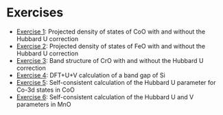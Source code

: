 # Exercises

 - [Exercise 1](exercise1/README.md): Projected density of states of CoO with and without the Hubbard U correction
 - [Exercise 2](exercise2/README.md): Projected density of states of FeO with and without the Hubbard U correction
 - [Exercise 3](exercise3/README.md): Band structure of CrO with and without the Hubbard U correction
 - [Exercise 4](exercise4/README.md): DFT+U+V calculation of a band gap of Si
 - [Exercise 5](exercise5/README.md): Self-consistent calculation of the Hubbard U parameter for Co-3d states in CoO
 - [Exercise 6](exercise6/README.md): Self-consistent calculation of the Hubbard U and V parameters in MnO

